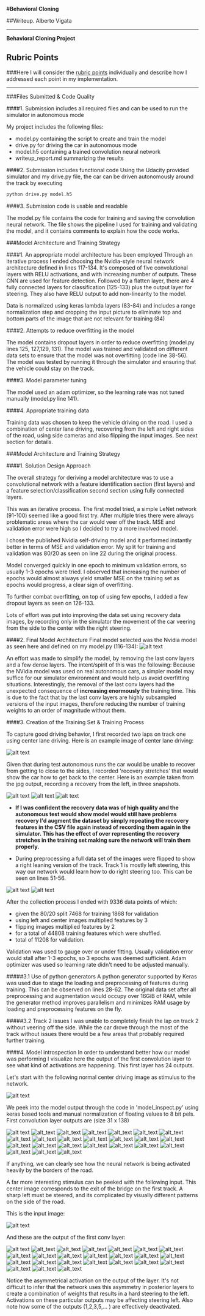 #**Behavioral Cloning** 

##Writeup. Alberto Vigata


---

**Behavioral Cloning Project**

[//]: # (Image References)

[image1]: ./examples/center_driving.jpg "Center driving"
[image3]: ./examples/r1.jpg "Recovery Image"
[image4]: ./examples/r2.jpg "Recovery Image"
[image5]: ./examples/r3.jpg "Recovery Image"
[image6]: ./examples/left.png "normal"
[image7]: ./examples/right.png "Flipped"
[image8]: ./examples/nvidia_model.png "Nvidia autonomous driving net model"


[image110]: ./examples/vis/cd/layer2_0.png "layer 2 output "
[image111]: ./examples/vis/cd/layer2_1.png "layer 2 output "
[image112]: ./examples/vis/cd/layer2_2.png "layer 2 output "
[image113]: ./examples/vis/cd/layer2_3.png "layer 2 output "
[image114]: ./examples/vis/cd/layer2_4.png "layer 2 output "
[image115]: ./examples/vis/cd/layer2_5.png "layer 2 output "
[image116]: ./examples/vis/cd/layer2_6.png "layer 2 output "
[image117]: ./examples/vis/cd/layer2_7.png "layer 2 output "
[image118]: ./examples/vis/cd/layer2_8.png "layer 2 output "
[image119]: ./examples/vis/cd/layer2_9.png "layer 2 output "
[image120]: ./examples/vis/cd/layer2_10.png "layer 2 output "
[image121]: ./examples/vis/cd/layer2_11.png "layer 2 output "
[image122]: ./examples/vis/cd/layer2_12.png "layer 2 output "
[image123]: ./examples/vis/cd/layer2_13.png "layer 2 output "
[image124]: ./examples/vis/cd/layer2_14.png "layer 2 output "
[image125]: ./examples/vis/cd/layer2_15.png "layer 2 output "
[image126]: ./examples/vis/cd/layer2_16.png "layer 2 output "
[image127]: ./examples/vis/cd/layer2_17.png "layer 2 output "
[image128]: ./examples/vis/cd/layer2_18.png "layer 2 output "
[image129]: ./examples/vis/cd/layer2_19.png "layer 2 output "
[image130]: ./examples/vis/cd/layer2_20.png "layer 2 output "
[image131]: ./examples/vis/cd/layer2_21.png "layer 2 output "
[image132]: ./examples/vis/cd/layer2_22.png "layer 2 output "
[image133]: ./examples/vis/cd/layer2_23.png "layer 2 output "

[image210]: ./examples/vis/af/layer2_0.png "layer 2 output "
[image211]: ./examples/vis/af/layer2_1.png "layer 2 output "
[image212]: ./examples/vis/af/layer2_2.png "layer 2 output "
[image213]: ./examples/vis/af/layer2_3.png "layer 2 output "
[image214]: ./examples/vis/af/layer2_4.png "layer 2 output "
[image215]: ./examples/vis/af/layer2_5.png "layer 2 output "
[image216]: ./examples/vis/af/layer2_6.png "layer 2 output "
[image217]: ./examples/vis/af/layer2_7.png "layer 2 output "
[image218]: ./examples/vis/af/layer2_8.png "layer 2 output "
[image219]: ./examples/vis/af/layer2_9.png "layer 2 output "
[image220]: ./examples/vis/af/layer2_10.png "layer 2 output "
[image221]: ./examples/vis/af/layer2_11.png "layer 2 output "
[image222]: ./examples/vis/af/layer2_12.png "layer 2 output "
[image223]: ./examples/vis/af/layer2_13.png "layer 2 output "
[image224]: ./examples/vis/af/layer2_14.png "layer 2 output "
[image225]: ./examples/vis/af/layer2_15.png "layer 2 output "
[image226]: ./examples/vis/af/layer2_16.png "layer 2 output "
[image227]: ./examples/vis/af/layer2_17.png "layer 2 output "
[image228]: ./examples/vis/af/layer2_18.png "layer 2 output "
[image229]: ./examples/vis/af/layer2_19.png "layer 2 output "
[image230]: ./examples/vis/af/layer2_20.png "layer 2 output "
[image231]: ./examples/vis/af/layer2_21.png "layer 2 output "
[image232]: ./examples/vis/af/layer2_22.png "layer 2 output "
[image233]: ./examples/vis/af/layer2_23.png "layer 2 output "

## Rubric Points
###Here I will consider the [rubric points](https://review.udacity.com/#!/rubrics/432/view) individually and describe how I addressed each point in my implementation.  

---
###Files Submitted & Code Quality

####1. Submission includes all required files and can be used to run the simulator in autonomous mode

My project includes the following files:
* model.py containing the script to create and train the model
* drive.py for driving the car in autonomous mode
* model.h5 containing a trained convolution neural network 
* writeup_report.md summarizing the results

####2. Submission includes functional code
Using the Udacity provided simulator and my drive.py file, the car can be driven autonomously around the track by executing 
```sh
python drive.py model.h5
```

####3. Submission code is usable and readable

The model.py file contains the code for training and saving the convolution neural network. The file shows the pipeline I used for training and validating the model, and it contains comments to explain how the code works.

###Model Architecture and Training Strategy

####1. An appropriate model architecture has been employed
Through an iterative process I ended choosing the Nvidia-style neural network architecture defined in lines 117-134. It's composed of five convolutional layers with RELU activations, and with increasing number of outputs. These CNN are used for feature detection.
Followed by a flatten layer, there are 4 fully connected layers for classification (125-133) plus the output layer for steering. They also have RELU output to add non-linearity to the model. 

Data is normalized using keras lambda layers (83-84) and includes a range normalization step and cropping the input picture to eliminate top and bottom parts of the image that are not relevant for training (84)


####2. Attempts to reduce overfitting in the model

The model contains dropout layers in order to reduce overfitting (model.py lines 125, 127,129, 131). 
The model was trained and validated on different data sets to ensure that the model was not overfitting (code line 38-56). The model was tested by running it through the simulator and ensuring that the vehicle could stay on the track.

####3. Model parameter tuning

The model used an adam optimizer, so the learning rate was not tuned manually (model.py line 141).

####4. Appropriate training data

Training data was chosen to keep the vehicle driving on the road. I used a combination of center lane driving, recovering from the left and right sides of the road, using side cameras and also flipping the input images.  See next section for details.

###Model Architecture and Training Strategy

####1. Solution Design Approach

The overall strategy for deriving a model architecture was to use a convolutional network with a feature identification section (first layers) and a feature selection/classification second section using fully connected layers. 

This was an iterative process. The first model tried, a simple LeNet network (91-100) seemed like a good first try. After multiple tries there were always problematic areas where the car would veer off the track. MSE and validation error were high so I decided to try a more involved model.


I chose the published Nvidia self-driving model and it performed instantly better in terms of MSE and validation error. My split for training and validation was 80/20 as seen on line 22 during the original process. 

Model converged quickly in one epoch to minimum validation errors, so usually 1-3 epochs were tried. I observed that increasing the number of epochs would almost always yield smaller MSE on the training set as epochs would progress, a clear sign of overfitting.

To further combat overfitting, on top of using few epochs, I added a few dropout layers as seen on 126-133.

Lots of effort was put into improving the data set using recovery data images, by recording only in the simulator the movement of the car veering from the side to the center with the right steering.


####2. Final Model Architecture
Final model selected was the Nvidia model as seen here and defined on my model.py (116-134):
![alt text][image8]

An effort was made to simplify the model, by removing the last conv layers and a few dense layers. The intent/spirit of this was the following: Because the NVidia model was used on real autonomous cars, a simpler model may suffice for our simulator environment and would help us avoid overfitting situations. Interestingly, the removal of the last conv layers had the unexpected consequence of **increasing enormously** the training time. This is due to the fact that by the last conv layers are highly subsampled versions of the input images, therefore reducing the number of training weights to an order of magnitude without them.


####3. Creation of the Training Set & Training Process

To capture good driving behavior, I first recorded two laps on track one using center lane driving. Here is an example image of center lane driving:

![alt text][image1]

Given that during test autonomous runs the car would be unable to recover from getting to close to the sides, I recorded 'recovery stretches' that would show the car how to get back to the center. Here is an example taken from the jpg output, recording a recovery from the left, in three snapshots. 

![alt text][image3]
![alt text][image4]
![alt text][image5]


- **If I was confident the recovery data was of high quality and the autonomous test would show model would still have problems recovery I'd augment the dataset by simply repeating the recovery features in the CSV file again instead of recording them again in the simulator. This has the effect of over representing the recovery stretches in the training set making sure the network will train them properly.**

- During preprocessing a full data set of the images were flipped to show a right leaning version of the track. Track 1 is mostly left steering, this way our network would learn how to do right steering too. This can be seen on lines 51-56.

![alt text][image6]
![alt text][image7]

After the collection process I ended with 9336 data points of which:
- given the 80/20 split 7468 for training 1868 for validation
- using left and center images multiplied features by 3
- flipping images multiplied features by 2
- for a total of 44808 training features which were shuffled. 
- total of 11208 for validation. 

Validation was used to gauge over or under fitting. Usually validation error would stall after 1-3 epochs, so 3 epochs was deemed sufficient. Adam optimizer was used so learning rate didn't need to be adjusted manually.

#####3.1 Use of python generators
A python generator supported by Keras was used due to stage the loading and preprocessing of features during training. This can be observed on lines 28-62. The original data set after all preprocessing and augmentation would occupy over 16GiB of RAM, while the generator method improves parallelism and minimizes RAM usage by loading and preprocessing features on the fly.

#####3.2 Track 2 issues
I was unable to completely finish the lap on track 2 without veering off the side. While the car drove through the most of the track without issues there would be a few areas that probably required further training.

####4. Model introspection
In order to understand better how our model was performing I visualize here the output of the first convolution layer to see what kind of activations are happening. This first layer has 24 outputs. 

Let's start with the following normal center driving image as stimulus to the network.

![alt text](./examples/center_driving.jpg "center driving input")

We peek into the model output through the code in 'model_inspect.py' using keras based tools and manual normalization of floating values to 8 bit pels. 
First convolution layer outputs are (size 31 x 138)

![alt text][image110]
![alt_text][image111]
![alt_text][image112]
![alt_text][image113]
![alt_text][image114]
![alt_text][image115]
![alt_text][image116]
![alt_text][image117]
![alt_text][image118]
![alt_text][image119]
![alt_text][image120]
![alt_text][image121]
![alt_text][image122]
![alt_text][image123]
![alt_text][image124]
![alt_text][image125]
![alt_text][image126]
![alt_text][image127]
![alt_text][image128]
![alt_text][image129]
![alt_text][image130]
![alt_text][image131]
![alt_text][image132]
![alt_text][image133]

If anything, we can clearly see how the neural network is being activated heavily by the borders of the road.

A far more interesting stimulus can be peeked with the following input. This center image corresponds to the exit of the bridge on the first track. A sharp left must be steered, and its complicated by visually different patterns on the side of the road.

This is the input image:

![alt text](./examples/after_bridge_driving.jpg "after bridge input")

And these are the output of the first conv layer:

![alt text][image210]
![alt_text][image211]
![alt_text][image212]
![alt_text][image213]
![alt_text][image214]
![alt_text][image215]
![alt_text][image216]
![alt_text][image217]
![alt_text][image218]
![alt_text][image219]
![alt_text][image220]
![alt_text][image221]
![alt_text][image222]
![alt_text][image223]
![alt_text][image224]
![alt_text][image225]
![alt_text][image226]
![alt_text][image227]
![alt_text][image228]
![alt_text][image229]
![alt_text][image230]
![alt_text][image231]
![alt_text][image232]
![alt_text][image233]

Notice the asymmetrical activation on the output of the layer. It's not difficult to infer that the network uses this asymmetry in posterior layers to create a combination of weights that results in a hard steering to the left. Activations on these particular outputs may be affecting steering left. Also note how some of the outputs (1,2,3,5,... ) are effectively deactivated. 


